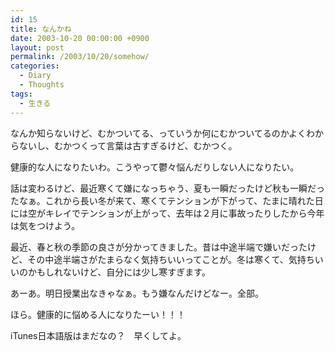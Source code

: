 ```yaml
---
id: 15
title: なんかね
date: 2003-10-20 00:00:00 +0900
layout: post
permalink: /2003/10/20/somehow/
categories:
  - Diary
  - Thoughts
tags:
  - 生きる
---
```

なんか知らないけど、むかついてる、っていうか何にむかついてるのかよくわからないし、むかつくって言葉は古すぎるけど、むかつく。
  
健康的な人になりたいわ。こうやって鬱々悩んだりしない人になりたい。

話は変わるけど、最近寒くて嫌になっちゃう、夏も一瞬だったけど秋も一瞬だったなぁ。これから長い冬が来て、寒くてテンションが下がって、たまに晴れた日には空がキレイでテンションが上がって、去年は２月に事故ったりしたから今年は気をつけよう。
  
最近、春と秋の季節の良さが分かってきました。昔は中途半端で嫌いだったけど、その中途半端さがたまらなく気持ちいいってことが。冬は寒くて、気持ちいいのかもしれないけど、自分には少し寒すぎます。

あーあ。明日授業出なきゃなぁ。もう嫌なんだけどなー。全部。
  
ほら。健康的に悩める人になりたーい！！！

iTunes日本語版はまだなの？　早くしてよ。
